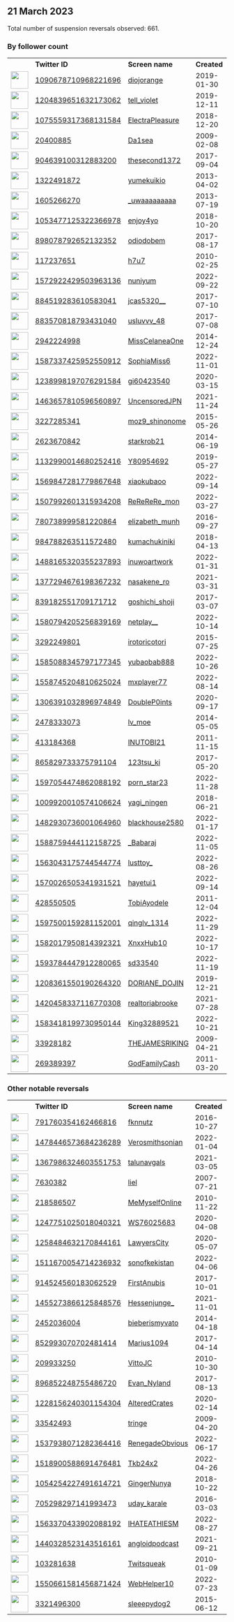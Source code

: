 
## 21 March 2023
Total number of suspension reversals observed: 661.

### By follower count
<table><tr><th></th><th align="left">Twitter ID</th><th align="left">Screen name</th>
<th align="left">Created</th><th align="left">Status</th><th align="left">Suspended</th><th align="left">Followers</th>
<tr><td><a href="https://pbs.twimg.com/profile_images/1637490944923533313/crRnyinU_normal.jpg"><img src="https://pbs.twimg.com/profile_images/1637490944923533313/crRnyinU_normal.jpg" width="40px" height="40px" align="center"/></a></td><td><a href="https://twitter.com/intent/user?user_id=1090678710968221696">1090678710968221696</a></td><td><a href="https://twitter.com/diojorange">diojorange</a></td><td>2019-01-30</td><td align="center"></td><td>2022-09-21</td><td>616158</td></tr>
<tr><td><a href="https://pbs.twimg.com/profile_images/1350491253406896130/P5OKT0a6_normal.jpg"><img src="https://pbs.twimg.com/profile_images/1350491253406896130/P5OKT0a6_normal.jpg" width="40px" height="40px" align="center"/></a></td><td><a href="https://twitter.com/intent/user?user_id=1204839651632173062">1204839651632173062</a></td><td><a href="https://twitter.com/tell_violet">tell_violet</a></td><td>2019-12-11</td><td align="center"></td><td>2023-02-06</td><td>401473</td></tr>
<tr><td><a href="https://pbs.twimg.com/profile_images/1075561028769988609/qSZPYdl7_normal.jpg"><img src="https://pbs.twimg.com/profile_images/1075561028769988609/qSZPYdl7_normal.jpg" width="40px" height="40px" align="center"/></a></td><td><a href="https://twitter.com/intent/user?user_id=1075559317368131584">1075559317368131584</a></td><td><a href="https://twitter.com/ElectraPleasure">ElectraPleasure</a></td><td>2018-12-20</td><td align="center"></td><td>2023-01-24</td><td>329583</td></tr>
<tr><td><a href="https://pbs.twimg.com/profile_images/1654630768390418432/WC44z4I6_normal.jpg"><img src="https://pbs.twimg.com/profile_images/1654630768390418432/WC44z4I6_normal.jpg" width="40px" height="40px" align="center"/></a></td><td><a href="https://twitter.com/intent/user?user_id=20400885">20400885</a></td><td><a href="https://twitter.com/Da1sea">Da1sea</a></td><td>2009-02-08</td><td align="center"></td><td>2022-10-12</td><td>251008</td></tr>
<tr><td><a href="https://pbs.twimg.com/profile_images/1640363805573259264/e5UzXES7_normal.jpg"><img src="https://pbs.twimg.com/profile_images/1640363805573259264/e5UzXES7_normal.jpg" width="40px" height="40px" align="center"/></a></td><td><a href="https://twitter.com/intent/user?user_id=904639100312883200">904639100312883200</a></td><td><a href="https://twitter.com/thesecond1372">thesecond1372</a></td><td>2017-09-04</td><td align="center"></td><td>2023-02-04</td><td>217458</td></tr>
<tr><td><a href="https://pbs.twimg.com/profile_images/1342885479197249536/PQ-DDsUU_normal.jpg"><img src="https://pbs.twimg.com/profile_images/1342885479197249536/PQ-DDsUU_normal.jpg" width="40px" height="40px" align="center"/></a></td><td><a href="https://twitter.com/intent/user?user_id=1322491872">1322491872</a></td><td><a href="https://twitter.com/yumekuikio">yumekuikio</a></td><td>2013-04-02</td><td align="center"></td><td>2023-02-03</td><td>210003</td></tr>
<tr><td><a href="https://pbs.twimg.com/profile_images/1570491934569033730/xdwXg6Md_normal.jpg"><img src="https://pbs.twimg.com/profile_images/1570491934569033730/xdwXg6Md_normal.jpg" width="40px" height="40px" align="center"/></a></td><td><a href="https://twitter.com/intent/user?user_id=1605266270">1605266270</a></td><td><a href="https://twitter.com/_uwaaaaaaaaa">_uwaaaaaaaaa</a></td><td>2013-07-19</td><td align="center"></td><td>2023-02-06</td><td>201558</td></tr>
<tr><td><a href="https://pbs.twimg.com/profile_images/1493925949120733185/UnxdAF2W_normal.jpg"><img src="https://pbs.twimg.com/profile_images/1493925949120733185/UnxdAF2W_normal.jpg" width="40px" height="40px" align="center"/></a></td><td><a href="https://twitter.com/intent/user?user_id=1053477125322366978">1053477125322366978</a></td><td><a href="https://twitter.com/enjoy4yo">enjoy4yo</a></td><td>2018-10-20</td><td align="center"></td><td>2023-02-03</td><td>176968</td></tr>
<tr><td><a href="https://pbs.twimg.com/profile_images/1012961089376710661/DuGiosKz_normal.jpg"><img src="https://pbs.twimg.com/profile_images/1012961089376710661/DuGiosKz_normal.jpg" width="40px" height="40px" align="center"/></a></td><td><a href="https://twitter.com/intent/user?user_id=898078792652132352">898078792652132352</a></td><td><a href="https://twitter.com/odiodobem">odiodobem</a></td><td>2017-08-17</td><td align="center"></td><td></td><td>172973</td></tr>
<tr><td><a href="https://pbs.twimg.com/profile_images/1649094397437571072/gKPe8GGB_normal.jpg"><img src="https://pbs.twimg.com/profile_images/1649094397437571072/gKPe8GGB_normal.jpg" width="40px" height="40px" align="center"/></a></td><td><a href="https://twitter.com/intent/user?user_id=117237651">117237651</a></td><td><a href="https://twitter.com/h7u7">h7u7</a></td><td>2010-02-25</td><td align="center"></td><td>2023-02-03</td><td>146626</td></tr>
<tr><td><a href="https://pbs.twimg.com/profile_images/1605027326890479616/jY_uVUeY_normal.jpg"><img src="https://pbs.twimg.com/profile_images/1605027326890479616/jY_uVUeY_normal.jpg" width="40px" height="40px" align="center"/></a></td><td><a href="https://twitter.com/intent/user?user_id=1572922429503963136">1572922429503963136</a></td><td><a href="https://twitter.com/nuniyum">nuniyum</a></td><td>2022-09-22</td><td align="center"></td><td>2023-02-03</td><td>142802</td></tr>
<tr><td><a href="https://pbs.twimg.com/profile_images/1062949268502261766/x8IvTNvL_normal.jpg"><img src="https://pbs.twimg.com/profile_images/1062949268502261766/x8IvTNvL_normal.jpg" width="40px" height="40px" align="center"/></a></td><td><a href="https://twitter.com/intent/user?user_id=884519283610583041">884519283610583041</a></td><td><a href="https://twitter.com/jcas5320__">jcas5320__</a></td><td>2017-07-10</td><td align="center"></td><td>2023-03-09</td><td>97542</td></tr>
<tr><td><a href="https://pbs.twimg.com/profile_images/1567018808384311298/EoPCbEK9_normal.jpg"><img src="https://pbs.twimg.com/profile_images/1567018808384311298/EoPCbEK9_normal.jpg" width="40px" height="40px" align="center"/></a></td><td><a href="https://twitter.com/intent/user?user_id=883570818793431040">883570818793431040</a></td><td><a href="https://twitter.com/usluvvv_48">usluvvv_48</a></td><td>2017-07-08</td><td align="center"></td><td>2023-02-03</td><td>79805</td></tr>
<tr><td><a href="https://pbs.twimg.com/profile_images/1637916495735840768/tgoW3qWZ_normal.jpg"><img src="https://pbs.twimg.com/profile_images/1637916495735840768/tgoW3qWZ_normal.jpg" width="40px" height="40px" align="center"/></a></td><td><a href="https://twitter.com/intent/user?user_id=2942224998">2942224998</a></td><td><a href="https://twitter.com/MissCelaneaOne">MissCelaneaOne</a></td><td>2014-12-24</td><td align="center"></td><td></td><td>68600</td></tr>
<tr><td><a href="https://pbs.twimg.com/profile_images/1617178415249125378/-Qc9XyuO_normal.jpg"><img src="https://pbs.twimg.com/profile_images/1617178415249125378/-Qc9XyuO_normal.jpg" width="40px" height="40px" align="center"/></a></td><td><a href="https://twitter.com/intent/user?user_id=1587337425952550912">1587337425952550912</a></td><td><a href="https://twitter.com/SophiaMiss6">SophiaMiss6</a></td><td>2022-11-01</td><td align="center"></td><td>2023-02-03</td><td>67842</td></tr>
<tr><td><a href="https://pbs.twimg.com/profile_images/1637956295629369345/vqqdfFHt_normal.jpg"><img src="https://pbs.twimg.com/profile_images/1637956295629369345/vqqdfFHt_normal.jpg" width="40px" height="40px" align="center"/></a></td><td><a href="https://twitter.com/intent/user?user_id=1238998197076291584">1238998197076291584</a></td><td><a href="https://twitter.com/gi60423540">gi60423540</a></td><td>2020-03-15</td><td align="center"></td><td>2023-02-06</td><td>65363</td></tr>
<tr><td><a href="https://pbs.twimg.com/profile_images/1638726230399946752/13tzgSDf_normal.jpg"><img src="https://pbs.twimg.com/profile_images/1638726230399946752/13tzgSDf_normal.jpg" width="40px" height="40px" align="center"/></a></td><td><a href="https://twitter.com/intent/user?user_id=1463657810596560897">1463657810596560897</a></td><td><a href="https://twitter.com/UncensoredJPN">UncensoredJPN</a></td><td>2021-11-24</td><td align="center"></td><td>2023-02-03</td><td>62702</td></tr>
<tr><td><a href="https://pbs.twimg.com/profile_images/1602648507084460032/3okjE_k6_normal.jpg"><img src="https://pbs.twimg.com/profile_images/1602648507084460032/3okjE_k6_normal.jpg" width="40px" height="40px" align="center"/></a></td><td><a href="https://twitter.com/intent/user?user_id=3227285341">3227285341</a></td><td><a href="https://twitter.com/moz9_shinonome">moz9_shinonome</a></td><td>2015-05-26</td><td align="center"></td><td>2023-02-05</td><td>59946</td></tr>
<tr><td><a href="https://pbs.twimg.com/profile_images/1642430094655336450/Hsx1BtsW_normal.jpg"><img src="https://pbs.twimg.com/profile_images/1642430094655336450/Hsx1BtsW_normal.jpg" width="40px" height="40px" align="center"/></a></td><td><a href="https://twitter.com/intent/user?user_id=2623670842">2623670842</a></td><td><a href="https://twitter.com/starkrob21">starkrob21</a></td><td>2014-06-19</td><td align="center"></td><td>2022-10-06</td><td>59163</td></tr>
<tr><td><a href="https://pbs.twimg.com/profile_images/1652643045396058112/61oIM3i6_normal.jpg"><img src="https://pbs.twimg.com/profile_images/1652643045396058112/61oIM3i6_normal.jpg" width="40px" height="40px" align="center"/></a></td><td><a href="https://twitter.com/intent/user?user_id=1132990014680252416">1132990014680252416</a></td><td><a href="https://twitter.com/Y80954692">Y80954692</a></td><td>2019-05-27</td><td align="center"></td><td>2023-02-05</td><td>58942</td></tr>
<tr><td><a href="https://pbs.twimg.com/profile_images/1640696897542430722/sWURDWj-_normal.jpg"><img src="https://pbs.twimg.com/profile_images/1640696897542430722/sWURDWj-_normal.jpg" width="40px" height="40px" align="center"/></a></td><td><a href="https://twitter.com/intent/user?user_id=1569847281779867648">1569847281779867648</a></td><td><a href="https://twitter.com/xiaokubaoo">xiaokubaoo</a></td><td>2022-09-14</td><td align="center"></td><td>2023-02-03</td><td>58515</td></tr>
<tr><td><a href="https://pbs.twimg.com/profile_images/1609213169121234944/zzwG1r9q_normal.jpg"><img src="https://pbs.twimg.com/profile_images/1609213169121234944/zzwG1r9q_normal.jpg" width="40px" height="40px" align="center"/></a></td><td><a href="https://twitter.com/intent/user?user_id=1507992601315934208">1507992601315934208</a></td><td><a href="https://twitter.com/ReReReRe_mon">ReReReRe_mon</a></td><td>2022-03-27</td><td align="center"></td><td>2023-02-06</td><td>54102</td></tr>
<tr><td><a href="https://pbs.twimg.com/profile_images/1654862382357970944/bG2-pN9__normal.jpg"><img src="https://pbs.twimg.com/profile_images/1654862382357970944/bG2-pN9__normal.jpg" width="40px" height="40px" align="center"/></a></td><td><a href="https://twitter.com/intent/user?user_id=780738999581220864">780738999581220864</a></td><td><a href="https://twitter.com/elizabeth_munh">elizabeth_munh</a></td><td>2016-09-27</td><td align="center"></td><td>2023-02-03</td><td>52980</td></tr>
<tr><td><a href="https://pbs.twimg.com/profile_images/1652280990818271233/CX-WRmlA_normal.jpg"><img src="https://pbs.twimg.com/profile_images/1652280990818271233/CX-WRmlA_normal.jpg" width="40px" height="40px" align="center"/></a></td><td><a href="https://twitter.com/intent/user?user_id=984788263511572480">984788263511572480</a></td><td><a href="https://twitter.com/kumachukiniki">kumachukiniki</a></td><td>2018-04-13</td><td align="center"></td><td>2023-02-05</td><td>48526</td></tr>
<tr><td><a href="https://pbs.twimg.com/profile_images/1564228912627871744/SNmLRsHO_normal.jpg"><img src="https://pbs.twimg.com/profile_images/1564228912627871744/SNmLRsHO_normal.jpg" width="40px" height="40px" align="center"/></a></td><td><a href="https://twitter.com/intent/user?user_id=1488165320355237893">1488165320355237893</a></td><td><a href="https://twitter.com/inuwoartwork">inuwoartwork</a></td><td>2022-01-31</td><td align="center"></td><td>2023-02-03</td><td>47172</td></tr>
<tr><td><a href="https://pbs.twimg.com/profile_images/1551220545001500674/LFvxqBMD_normal.jpg"><img src="https://pbs.twimg.com/profile_images/1551220545001500674/LFvxqBMD_normal.jpg" width="40px" height="40px" align="center"/></a></td><td><a href="https://twitter.com/intent/user?user_id=1377294676198367232">1377294676198367232</a></td><td><a href="https://twitter.com/nasakene_ro">nasakene_ro</a></td><td>2021-03-31</td><td align="center">🚫</td><td>2023-02-05</td><td>45562</td></tr>
<tr><td><a href="https://pbs.twimg.com/profile_images/1645810841642737671/y7nhAgsq_normal.jpg"><img src="https://pbs.twimg.com/profile_images/1645810841642737671/y7nhAgsq_normal.jpg" width="40px" height="40px" align="center"/></a></td><td><a href="https://twitter.com/intent/user?user_id=839182551709171712">839182551709171712</a></td><td><a href="https://twitter.com/goshichi_shoji">goshichi_shoji</a></td><td>2017-03-07</td><td align="center"></td><td>2023-02-06</td><td>42679</td></tr>
<tr><td><a href="https://pbs.twimg.com/profile_images/1652211851311345665/pHReSdO7_normal.jpg"><img src="https://pbs.twimg.com/profile_images/1652211851311345665/pHReSdO7_normal.jpg" width="40px" height="40px" align="center"/></a></td><td><a href="https://twitter.com/intent/user?user_id=1580794205256839169">1580794205256839169</a></td><td><a href="https://twitter.com/netplay__">netplay__</a></td><td>2022-10-14</td><td align="center"></td><td>2023-02-03</td><td>40581</td></tr>
<tr><td><a href="https://pbs.twimg.com/profile_images/1615641694392967168/KMYVrpYj_normal.jpg"><img src="https://pbs.twimg.com/profile_images/1615641694392967168/KMYVrpYj_normal.jpg" width="40px" height="40px" align="center"/></a></td><td><a href="https://twitter.com/intent/user?user_id=3292249801">3292249801</a></td><td><a href="https://twitter.com/irotoricotori">irotoricotori</a></td><td>2015-07-25</td><td align="center"></td><td>2023-02-05</td><td>40386</td></tr>
<tr><td><a href="https://pbs.twimg.com/profile_images/1652292499145146368/AtxP6BTq_normal.jpg"><img src="https://pbs.twimg.com/profile_images/1652292499145146368/AtxP6BTq_normal.jpg" width="40px" height="40px" align="center"/></a></td><td><a href="https://twitter.com/intent/user?user_id=1585088345797177345">1585088345797177345</a></td><td><a href="https://twitter.com/yubaobab888">yubaobab888</a></td><td>2022-10-26</td><td align="center"></td><td>2023-02-03</td><td>37799</td></tr>
<tr><td><a href="https://pbs.twimg.com/profile_images/1638462995042037760/6R_3N-ib_normal.jpg"><img src="https://pbs.twimg.com/profile_images/1638462995042037760/6R_3N-ib_normal.jpg" width="40px" height="40px" align="center"/></a></td><td><a href="https://twitter.com/intent/user?user_id=1558745204810625024">1558745204810625024</a></td><td><a href="https://twitter.com/mxplayer77">mxplayer77</a></td><td>2022-08-14</td><td align="center"></td><td>2023-02-03</td><td>37558</td></tr>
<tr><td><a href="https://pbs.twimg.com/profile_images/1619628392902721538/OhXNNrq7_normal.jpg"><img src="https://pbs.twimg.com/profile_images/1619628392902721538/OhXNNrq7_normal.jpg" width="40px" height="40px" align="center"/></a></td><td><a href="https://twitter.com/intent/user?user_id=1306391032896974849">1306391032896974849</a></td><td><a href="https://twitter.com/DoubleP0ints">DoubleP0ints</a></td><td>2020-09-17</td><td align="center"></td><td>2023-02-03</td><td>36607</td></tr>
<tr><td><a href="https://pbs.twimg.com/profile_images/1636585780041879552/iBFGKf1D_normal.jpg"><img src="https://pbs.twimg.com/profile_images/1636585780041879552/iBFGKf1D_normal.jpg" width="40px" height="40px" align="center"/></a></td><td><a href="https://twitter.com/intent/user?user_id=2478333073">2478333073</a></td><td><a href="https://twitter.com/lv_moe">lv_moe</a></td><td>2014-05-05</td><td align="center"></td><td>2023-02-03</td><td>36550</td></tr>
<tr><td><a href="https://pbs.twimg.com/profile_images/1645334272478437377/D9s-1sQs_normal.jpg"><img src="https://pbs.twimg.com/profile_images/1645334272478437377/D9s-1sQs_normal.jpg" width="40px" height="40px" align="center"/></a></td><td><a href="https://twitter.com/intent/user?user_id=413184368">413184368</a></td><td><a href="https://twitter.com/INUTOBI21">INUTOBI21</a></td><td>2011-11-15</td><td align="center"></td><td>2023-02-02</td><td>33988</td></tr>
<tr><td><a href="https://pbs.twimg.com/profile_images/1596942671075233792/ScfZvgDu_normal.jpg"><img src="https://pbs.twimg.com/profile_images/1596942671075233792/ScfZvgDu_normal.jpg" width="40px" height="40px" align="center"/></a></td><td><a href="https://twitter.com/intent/user?user_id=865829733375791104">865829733375791104</a></td><td><a href="https://twitter.com/123tsu_ki">123tsu_ki</a></td><td>2017-05-20</td><td align="center"></td><td>2023-02-03</td><td>31390</td></tr>
<tr><td><a href="https://pbs.twimg.com/profile_images/1646483998296907778/AK0BYPM8_normal.jpg"><img src="https://pbs.twimg.com/profile_images/1646483998296907778/AK0BYPM8_normal.jpg" width="40px" height="40px" align="center"/></a></td><td><a href="https://twitter.com/intent/user?user_id=1597054474862088192">1597054474862088192</a></td><td><a href="https://twitter.com/porn_star23">porn_star23</a></td><td>2022-11-28</td><td align="center"></td><td>2023-02-03</td><td>30268</td></tr>
<tr><td><a href="https://pbs.twimg.com/profile_images/1010003627799244802/G7gJH-br_normal.jpg"><img src="https://pbs.twimg.com/profile_images/1010003627799244802/G7gJH-br_normal.jpg" width="40px" height="40px" align="center"/></a></td><td><a href="https://twitter.com/intent/user?user_id=1009920010574106624">1009920010574106624</a></td><td><a href="https://twitter.com/yagi_ningen">yagi_ningen</a></td><td>2018-06-21</td><td align="center"></td><td>2023-02-05</td><td>28878</td></tr>
<tr><td><a href="https://pbs.twimg.com/profile_images/1616695633360064512/C8za14d5_normal.jpg"><img src="https://pbs.twimg.com/profile_images/1616695633360064512/C8za14d5_normal.jpg" width="40px" height="40px" align="center"/></a></td><td><a href="https://twitter.com/intent/user?user_id=1482930736001064960">1482930736001064960</a></td><td><a href="https://twitter.com/blackhouse2580">blackhouse2580</a></td><td>2022-01-17</td><td align="center"></td><td>2023-02-03</td><td>26371</td></tr>
<tr><td><a href="https://pbs.twimg.com/profile_images/1611973049053765633/H41gDEoS_normal.jpg"><img src="https://pbs.twimg.com/profile_images/1611973049053765633/H41gDEoS_normal.jpg" width="40px" height="40px" align="center"/></a></td><td><a href="https://twitter.com/intent/user?user_id=1588759444112158725">1588759444112158725</a></td><td><a href="https://twitter.com/_Babaraj">_Babaraj</a></td><td>2022-11-05</td><td align="center">🚫</td><td>2023-02-03</td><td>25013</td></tr>
<tr><td><a href="https://pbs.twimg.com/profile_images/1647200071937830912/IZGc008T_normal.jpg"><img src="https://pbs.twimg.com/profile_images/1647200071937830912/IZGc008T_normal.jpg" width="40px" height="40px" align="center"/></a></td><td><a href="https://twitter.com/intent/user?user_id=1563043175744544774">1563043175744544774</a></td><td><a href="https://twitter.com/lusttoy_">lusttoy_</a></td><td>2022-08-26</td><td align="center">🚫</td><td>2023-02-03</td><td>24073</td></tr>
<tr><td><a href="https://pbs.twimg.com/profile_images/1656132895931760640/aYKj2qAQ_normal.jpg"><img src="https://pbs.twimg.com/profile_images/1656132895931760640/aYKj2qAQ_normal.jpg" width="40px" height="40px" align="center"/></a></td><td><a href="https://twitter.com/intent/user?user_id=1570026505341931521">1570026505341931521</a></td><td><a href="https://twitter.com/hayetui1">hayetui1</a></td><td>2022-09-14</td><td align="center"></td><td>2023-02-03</td><td>23800</td></tr>
<tr><td><a href="https://pbs.twimg.com/profile_images/1639970516030070784/I_XPbcQ9_normal.jpg"><img src="https://pbs.twimg.com/profile_images/1639970516030070784/I_XPbcQ9_normal.jpg" width="40px" height="40px" align="center"/></a></td><td><a href="https://twitter.com/intent/user?user_id=428550505">428550505</a></td><td><a href="https://twitter.com/TobiAyodele">TobiAyodele</a></td><td>2011-12-04</td><td align="center">🚫</td><td>2023-01-13</td><td>23482</td></tr>
<tr><td><a href="https://pbs.twimg.com/profile_images/1638325747344625664/VotD97Ec_normal.jpg"><img src="https://pbs.twimg.com/profile_images/1638325747344625664/VotD97Ec_normal.jpg" width="40px" height="40px" align="center"/></a></td><td><a href="https://twitter.com/intent/user?user_id=1597500159281152001">1597500159281152001</a></td><td><a href="https://twitter.com/qinglv_1314">qinglv_1314</a></td><td>2022-11-29</td><td align="center">🚫</td><td>2023-02-03</td><td>22918</td></tr>
<tr><td><a href="https://pbs.twimg.com/profile_images/1605584646380453889/SmAfte6T_normal.jpg"><img src="https://pbs.twimg.com/profile_images/1605584646380453889/SmAfte6T_normal.jpg" width="40px" height="40px" align="center"/></a></td><td><a href="https://twitter.com/intent/user?user_id=1582017950814392321">1582017950814392321</a></td><td><a href="https://twitter.com/XnxxHub10">XnxxHub10</a></td><td>2022-10-17</td><td align="center">🚫</td><td>2023-02-03</td><td>22761</td></tr>
<tr><td><a href="https://pbs.twimg.com/profile_images/1643990582501711874/O-ykFNBx_normal.jpg"><img src="https://pbs.twimg.com/profile_images/1643990582501711874/O-ykFNBx_normal.jpg" width="40px" height="40px" align="center"/></a></td><td><a href="https://twitter.com/intent/user?user_id=1593784447912280065">1593784447912280065</a></td><td><a href="https://twitter.com/sd33540">sd33540</a></td><td>2022-11-19</td><td align="center"></td><td>2023-02-03</td><td>20082</td></tr>
<tr><td><a href="https://pbs.twimg.com/profile_images/1208362086683697153/lA49q4Qu_normal.jpg"><img src="https://pbs.twimg.com/profile_images/1208362086683697153/lA49q4Qu_normal.jpg" width="40px" height="40px" align="center"/></a></td><td><a href="https://twitter.com/intent/user?user_id=1208361550190264320">1208361550190264320</a></td><td><a href="https://twitter.com/DORIANE_DOJIN">DORIANE_DOJIN</a></td><td>2019-12-21</td><td align="center"></td><td>2023-02-06</td><td>19041</td></tr>
<tr><td><a href="https://pbs.twimg.com/profile_images/1638260766963912716/2gx-Wova_normal.jpg"><img src="https://pbs.twimg.com/profile_images/1638260766963912716/2gx-Wova_normal.jpg" width="40px" height="40px" align="center"/></a></td><td><a href="https://twitter.com/intent/user?user_id=1420458337116770308">1420458337116770308</a></td><td><a href="https://twitter.com/realtoriabrooke">realtoriabrooke</a></td><td>2021-07-28</td><td align="center"></td><td>2022-11-09</td><td>18138</td></tr>
<tr><td><a href="https://pbs.twimg.com/profile_images/1612711024540680194/SAf1clm7_normal.jpg"><img src="https://pbs.twimg.com/profile_images/1612711024540680194/SAf1clm7_normal.jpg" width="40px" height="40px" align="center"/></a></td><td><a href="https://twitter.com/intent/user?user_id=1583418199730950144">1583418199730950144</a></td><td><a href="https://twitter.com/King32889521">King32889521</a></td><td>2022-10-21</td><td align="center">🚫</td><td>2023-02-03</td><td>17983</td></tr>
<tr><td><a href="https://pbs.twimg.com/profile_images/1646869949816659971/3lqPIIM5_normal.jpg"><img src="https://pbs.twimg.com/profile_images/1646869949816659971/3lqPIIM5_normal.jpg" width="40px" height="40px" align="center"/></a></td><td><a href="https://twitter.com/intent/user?user_id=33928182">33928182</a></td><td><a href="https://twitter.com/THEJAMESRIKING">THEJAMESRIKING</a></td><td>2009-04-21</td><td align="center">🔒</td><td>2022-11-24</td><td>17452</td></tr>
<tr><td><a href="https://pbs.twimg.com/profile_images/1638108200607322114/Ove3ku5t_normal.jpg"><img src="https://pbs.twimg.com/profile_images/1638108200607322114/Ove3ku5t_normal.jpg" width="40px" height="40px" align="center"/></a></td><td><a href="https://twitter.com/intent/user?user_id=269389397">269389397</a></td><td><a href="https://twitter.com/GodFamilyCash">GodFamilyCash</a></td><td>2011-03-20</td><td align="center"></td><td>2022-08-13</td><td>16693</td></tr>
</table>

### Other notable reversals
<table><tr><th></th><th align="left">Twitter ID</th><th align="left">Screen name</th>
<th align="left">Created</th><th align="left">Status</th><th align="left">Suspended</th><th align="left">Followers</th>
<tr><td><a href="https://pbs.twimg.com/profile_images/1352281527200215104/KlXWTUak_normal.jpg"><img src="https://pbs.twimg.com/profile_images/1352281527200215104/KlXWTUak_normal.jpg" width="40px" height="40px" align="center"/></a></td><td><a href="https://twitter.com/intent/user?user_id=791760354162466816">791760354162466816</a></td><td><a href="https://twitter.com/fknnutz">fknnutz</a></td><td>2016-10-27</td><td align="center"></td><td>2023-03-01</td><td>1660</td></tr>
<tr><td><a href="https://pbs.twimg.com/profile_images/1638744417656766464/4NgUhjGN_normal.jpg"><img src="https://pbs.twimg.com/profile_images/1638744417656766464/4NgUhjGN_normal.jpg" width="40px" height="40px" align="center"/></a></td><td><a href="https://twitter.com/intent/user?user_id=1478446573684236289">1478446573684236289</a></td><td><a href="https://twitter.com/Verosmithsonian">Verosmithsonian</a></td><td>2022-01-04</td><td align="center">🔒</td><td>2022-11-28</td><td>398</td></tr>
<tr><td><a href="https://pbs.twimg.com/profile_images/1539287331894702081/98YKPxBx_normal.jpg"><img src="https://pbs.twimg.com/profile_images/1539287331894702081/98YKPxBx_normal.jpg" width="40px" height="40px" align="center"/></a></td><td><a href="https://twitter.com/intent/user?user_id=1367986324603551753">1367986324603551753</a></td><td><a href="https://twitter.com/talunavgals">talunavgals</a></td><td>2021-03-05</td><td align="center"></td><td>2022-12-29</td><td>948</td></tr>
<tr><td><a href="https://pbs.twimg.com/profile_images/24692232/Beijing_Great_Wall_Cable_Car6_normal.jpg"><img src="https://pbs.twimg.com/profile_images/24692232/Beijing_Great_Wall_Cable_Car6_normal.jpg" width="40px" height="40px" align="center"/></a></td><td><a href="https://twitter.com/intent/user?user_id=7630382">7630382</a></td><td><a href="https://twitter.com/liel">liel</a></td><td>2007-07-21</td><td align="center"></td><td>2023-03-20</td><td>8294</td></tr>
<tr><td><a href="https://pbs.twimg.com/profile_images/1655944585833750528/J2PzZyz5_normal.jpg"><img src="https://pbs.twimg.com/profile_images/1655944585833750528/J2PzZyz5_normal.jpg" width="40px" height="40px" align="center"/></a></td><td><a href="https://twitter.com/intent/user?user_id=218586507">218586507</a></td><td><a href="https://twitter.com/MeMyselfOnline">MeMyselfOnline</a></td><td>2010-11-22</td><td align="center"></td><td>2022-11-24</td><td>8505</td></tr>
<tr><td><a href="https://pbs.twimg.com/profile_images/1642338955373993984/F_IP1NOy_normal.jpg"><img src="https://pbs.twimg.com/profile_images/1642338955373993984/F_IP1NOy_normal.jpg" width="40px" height="40px" align="center"/></a></td><td><a href="https://twitter.com/intent/user?user_id=1247751025018040321">1247751025018040321</a></td><td><a href="https://twitter.com/WS76025683">WS76025683</a></td><td>2020-04-08</td><td align="center"></td><td>2022-12-27</td><td>1537</td></tr>
<tr><td><a href="https://pbs.twimg.com/profile_images/1259395187857518592/JYJGStSR_normal.jpg"><img src="https://pbs.twimg.com/profile_images/1259395187857518592/JYJGStSR_normal.jpg" width="40px" height="40px" align="center"/></a></td><td><a href="https://twitter.com/intent/user?user_id=1258484632170844161">1258484632170844161</a></td><td><a href="https://twitter.com/LawyersCity">LawyersCity</a></td><td>2020-05-07</td><td align="center"></td><td>2022-11-22</td><td>15076</td></tr>
<tr><td><a href="https://pbs.twimg.com/profile_images/1640244132667850753/lJGtlKn0_normal.jpg"><img src="https://pbs.twimg.com/profile_images/1640244132667850753/lJGtlKn0_normal.jpg" width="40px" height="40px" align="center"/></a></td><td><a href="https://twitter.com/intent/user?user_id=1511670054714236932">1511670054714236932</a></td><td><a href="https://twitter.com/sonofkekistan">sonofkekistan</a></td><td>2022-04-06</td><td align="center"></td><td>2023-03-05</td><td>277</td></tr>
<tr><td><a href="https://pbs.twimg.com/profile_images/973423372477415424/C2HeMF9D_normal.jpg"><img src="https://pbs.twimg.com/profile_images/973423372477415424/C2HeMF9D_normal.jpg" width="40px" height="40px" align="center"/></a></td><td><a href="https://twitter.com/intent/user?user_id=914524560183062529">914524560183062529</a></td><td><a href="https://twitter.com/FirstAnubis">FirstAnubis</a></td><td>2017-10-01</td><td align="center"></td><td>2023-01-02</td><td>279</td></tr>
<tr><td><a href="https://pbs.twimg.com/profile_images/1542472056218025984/iuFuuTwV_normal.jpg"><img src="https://pbs.twimg.com/profile_images/1542472056218025984/iuFuuTwV_normal.jpg" width="40px" height="40px" align="center"/></a></td><td><a href="https://twitter.com/intent/user?user_id=1455273866125848576">1455273866125848576</a></td><td><a href="https://twitter.com/Hessenjunge_">Hessenjunge_</a></td><td>2021-11-01</td><td align="center"></td><td>2022-11-07</td><td>1229</td></tr>
<tr><td><a href="https://pbs.twimg.com/profile_images/1377808737130414080/GruOdusX_normal.jpg"><img src="https://pbs.twimg.com/profile_images/1377808737130414080/GruOdusX_normal.jpg" width="40px" height="40px" align="center"/></a></td><td><a href="https://twitter.com/intent/user?user_id=2452036004">2452036004</a></td><td><a href="https://twitter.com/bieberismyvato">bieberismyvato</a></td><td>2014-04-18</td><td align="center"></td><td>2023-01-03</td><td>143</td></tr>
<tr><td><a href="https://pbs.twimg.com/profile_images/1564619416968503298/d0rCXbH2_normal.jpg"><img src="https://pbs.twimg.com/profile_images/1564619416968503298/d0rCXbH2_normal.jpg" width="40px" height="40px" align="center"/></a></td><td><a href="https://twitter.com/intent/user?user_id=852993070702481414">852993070702481414</a></td><td><a href="https://twitter.com/Marius1094">Marius1094</a></td><td>2017-04-14</td><td align="center"></td><td>2023-01-02</td><td>1006</td></tr>
<tr><td><a href="https://pbs.twimg.com/profile_images/1351337153620398080/dwHHx2JU_normal.jpg"><img src="https://pbs.twimg.com/profile_images/1351337153620398080/dwHHx2JU_normal.jpg" width="40px" height="40px" align="center"/></a></td><td><a href="https://twitter.com/intent/user?user_id=209933250">209933250</a></td><td><a href="https://twitter.com/VittoJC">VittoJC</a></td><td>2010-10-30</td><td align="center"></td><td>2023-03-08</td><td>1602</td></tr>
<tr><td><a href="https://abs.twimg.com/sticky/default_profile_images/default_profile_normal.png"><img src="https://abs.twimg.com/sticky/default_profile_images/default_profile_normal.png" width="40px" height="40px" align="center"/></a></td><td><a href="https://twitter.com/intent/user?user_id=896852248755486720">896852248755486720</a></td><td><a href="https://twitter.com/Evan_Nyland">Evan_Nyland</a></td><td>2017-08-13</td><td align="center">🚫</td><td>2023-03-09</td><td>1</td></tr>
<tr><td><a href="https://pbs.twimg.com/profile_images/1228156618501586945/qSwaeWZV_normal.jpg"><img src="https://pbs.twimg.com/profile_images/1228156618501586945/qSwaeWZV_normal.jpg" width="40px" height="40px" align="center"/></a></td><td><a href="https://twitter.com/intent/user?user_id=1228156240301154304">1228156240301154304</a></td><td><a href="https://twitter.com/AlteredCrates">AlteredCrates</a></td><td>2020-02-14</td><td align="center"></td><td>2023-01-26</td><td>634</td></tr>
<tr><td><a href="https://pbs.twimg.com/profile_images/1646716065932607488/ZMcaaU9l_normal.jpg"><img src="https://pbs.twimg.com/profile_images/1646716065932607488/ZMcaaU9l_normal.jpg" width="40px" height="40px" align="center"/></a></td><td><a href="https://twitter.com/intent/user?user_id=33542493">33542493</a></td><td><a href="https://twitter.com/tringe">tringe</a></td><td>2009-04-20</td><td align="center"></td><td>2023-03-14</td><td>789</td></tr>
<tr><td><a href="https://pbs.twimg.com/profile_images/1540170944785879042/5cez2UgU_normal.jpg"><img src="https://pbs.twimg.com/profile_images/1540170944785879042/5cez2UgU_normal.jpg" width="40px" height="40px" align="center"/></a></td><td><a href="https://twitter.com/intent/user?user_id=1537938071282364416">1537938071282364416</a></td><td><a href="https://twitter.com/RenegadeObvious">RenegadeObvious</a></td><td>2022-06-17</td><td align="center"></td><td>2023-01-26</td><td>102</td></tr>
<tr><td><a href="https://pbs.twimg.com/profile_images/1586126601774764032/qjZD3rGS_normal.jpg"><img src="https://pbs.twimg.com/profile_images/1586126601774764032/qjZD3rGS_normal.jpg" width="40px" height="40px" align="center"/></a></td><td><a href="https://twitter.com/intent/user?user_id=1518900588691476481">1518900588691476481</a></td><td><a href="https://twitter.com/Tkb24x2">Tkb24x2</a></td><td>2022-04-26</td><td align="center"></td><td>2022-12-27</td><td>198</td></tr>
<tr><td><a href="https://pbs.twimg.com/profile_images/1586135899066302466/0rMIYZ5W_normal.jpg"><img src="https://pbs.twimg.com/profile_images/1586135899066302466/0rMIYZ5W_normal.jpg" width="40px" height="40px" align="center"/></a></td><td><a href="https://twitter.com/intent/user?user_id=1054254227491614721">1054254227491614721</a></td><td><a href="https://twitter.com/GingerNunya">GingerNunya</a></td><td>2018-10-22</td><td align="center"></td><td>2022-12-05</td><td>386</td></tr>
<tr><td><a href="https://pbs.twimg.com/profile_images/1492948161370886144/1sflTJfF_normal.jpg"><img src="https://pbs.twimg.com/profile_images/1492948161370886144/1sflTJfF_normal.jpg" width="40px" height="40px" align="center"/></a></td><td><a href="https://twitter.com/intent/user?user_id=705298297141993473">705298297141993473</a></td><td><a href="https://twitter.com/uday_karale">uday_karale</a></td><td>2016-03-03</td><td align="center"></td><td>2023-03-02</td><td>22</td></tr>
<tr><td><a href="https://pbs.twimg.com/profile_images/1593022219021881344/ZZ1bOvTf_normal.jpg"><img src="https://pbs.twimg.com/profile_images/1593022219021881344/ZZ1bOvTf_normal.jpg" width="40px" height="40px" align="center"/></a></td><td><a href="https://twitter.com/intent/user?user_id=1563370433902088192">1563370433902088192</a></td><td><a href="https://twitter.com/IHATEATHIESM">IHATEATHIESM</a></td><td>2022-08-27</td><td align="center"></td><td>2023-01-05</td><td>30</td></tr>
<tr><td><a href="https://pbs.twimg.com/profile_images/1640731628103163906/yc3dR2jE_normal.jpg"><img src="https://pbs.twimg.com/profile_images/1640731628103163906/yc3dR2jE_normal.jpg" width="40px" height="40px" align="center"/></a></td><td><a href="https://twitter.com/intent/user?user_id=1440328523143516161">1440328523143516161</a></td><td><a href="https://twitter.com/angloidpodcast">angloidpodcast</a></td><td>2021-09-21</td><td align="center"></td><td>2022-11-03</td><td>332</td></tr>
<tr><td><a href="https://pbs.twimg.com/profile_images/1638279040913100822/rM94eCeJ_normal.jpg"><img src="https://pbs.twimg.com/profile_images/1638279040913100822/rM94eCeJ_normal.jpg" width="40px" height="40px" align="center"/></a></td><td><a href="https://twitter.com/intent/user?user_id=103281638">103281638</a></td><td><a href="https://twitter.com/Twitsqueak">Twitsqueak</a></td><td>2010-01-09</td><td align="center"></td><td>2023-03-15</td><td>69</td></tr>
<tr><td><a href="https://pbs.twimg.com/profile_images/1550662273001070593/vFZjjaGP_normal.jpg"><img src="https://pbs.twimg.com/profile_images/1550662273001070593/vFZjjaGP_normal.jpg" width="40px" height="40px" align="center"/></a></td><td><a href="https://twitter.com/intent/user?user_id=1550661581456871424">1550661581456871424</a></td><td><a href="https://twitter.com/WebHelper10">WebHelper10</a></td><td>2022-07-23</td><td align="center"></td><td>2022-12-10</td><td>335</td></tr>
<tr><td><a href="https://pbs.twimg.com/profile_images/1373798479043174403/Mx6CxrHm_normal.jpg"><img src="https://pbs.twimg.com/profile_images/1373798479043174403/Mx6CxrHm_normal.jpg" width="40px" height="40px" align="center"/></a></td><td><a href="https://twitter.com/intent/user?user_id=3321496300">3321496300</a></td><td><a href="https://twitter.com/sleeepydog2">sleeepydog2</a></td><td>2015-06-12</td><td align="center"></td><td>2022-07-16</td><td>1551</td></tr>
</table>
